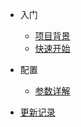 * 入门
    * [项目背景](/start/context.md)
    * [快速开始](/start/quick.md)

* 配置
    * [参数详解](/start/param.md)

* [更新记录](/start/changelog.md)